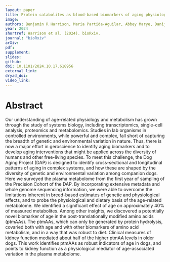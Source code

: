 ```yaml
---
layout: paper
title: Protein catabolites as blood-based biomarkers of aging physiology: Findings from the Dog Aging Project.
image: 
authors: Benjamin R Harrison, Maria Partida-Aguilar, Abbey Marye, Danijel Djukovic, Mandy Kauffman, Matthew D Dunbar, Blaise L Mariner, Brianah M McCoy, Yadid M Algavi, Efrat Muller, Shiri Baum, Tal Bamberger, Dan Raftery, Kate E Creevy, Dog Aging Project Consortium (..., Jing Ma, ...), Anne Avery, Elhanan Borenstein, Noah Snyder-Mackler, Daniel E Promislow
year: 2024
shortref: Harrison et al. (2024). bioRxiv.
journal: "bioRxiv"
arXiv: 
pdf: 
supplement:
slides: 
github: 
doi: 10.1101/2024.10.17.618956
external_link:
dryad_doi:
video_link:
---
```


# Abstract

Our understanding of age-related physiology and metabolism has grown through the study of systems biology, including transcriptomics, single-cell analysis, proteomics and metabolomics. Studies in lab organisms in controlled environments, while powerful and complex, fall short of capturing the breadth of genetic and environmental variation in nature. Thus, there is now a major effort in geroscience to identify aging biomarkers and to develop aging interventions that might be applied across the diversity of humans and other free-living species. To meet this challenge, the Dog Aging Project (DAP) is designed to identify cross-sectional and longitudinal patterns of aging in complex systems, and how these are shaped by the diversity of genetic and environmental variation among companion dogs. Here we surveyed the plasma metabolome from the first year of sampling of the Precision Cohort of the DAP. By incorporating extensive metadata and whole genome sequencing information, we were able to overcome the limitations inherent in breed-based estimates of genetic and physiological effects, and to probe the physiological and dietary basis of the age-related metabolome. We identified a significant effect of age on approximately 40% of measured metabolites. Among other insights, we discovered a potentially novel biomarker of age in the post-translationally modified amino acids (ptmAAs). The ptmAAs, which can only be generated by protein hydrolysis, covaried both with age and with other biomarkers of amino acid metabolism, and in a way that was robust to diet. Clinical measures of kidney function mediated about half of the higher ptmAA levels in older dogs. This work identifies ptmAAs as robust indicators of age in dogs, and points to kidney function as a physiological mediator of age-associated variation in the plasma metabolome.